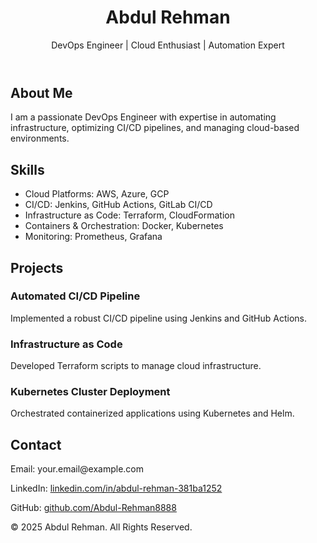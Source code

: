 <!DOCTYPE html>
<html lang="en">
<head>
    <meta charset="UTF-8">
    <meta name="viewport" content="width=device-width, initial-scale=1.0">
    <title>Abdul Rehman | DevOps Portfolio</title>
    <link rel="stylesheet" href="styles.css">
    <script src="https://kit.fontawesome.com/a076d05399.js" crossorigin="anonymous"></script>
</head>
<body>
    <header>
        <div class="container">
            <h1>Abdul Rehman</h1>
            <p>DevOps Engineer | Cloud Enthusiast | Automation Expert</p>
            <div class="social-icons">
                <a href="https://www.linkedin.com/in/abdul-rehman-381ba1252" target="_blank"><i class="fab fa-linkedin"></i></a>
                <a href="https://github.com/Abdul-Rehman8888" target="_blank"><i class="fab fa-github"></i></a>
                <a href="mailto:your.email@example.com"><i class="fas fa-envelope"></i></a>
            </div>
        </div>
    </header>
    <section id="about">
        <div class="container">
            <h2>About Me</h2>
            <p>I am a passionate DevOps Engineer with expertise in automating infrastructure, optimizing CI/CD pipelines, and managing cloud-based environments.</p>
        </div>
    </section>
    <section id="skills">
        <div class="container">
            <h2>Skills</h2>
            <ul>
                <li>Cloud Platforms: AWS, Azure, GCP</li>
                <li>CI/CD: Jenkins, GitHub Actions, GitLab CI/CD</li>
                <li>Infrastructure as Code: Terraform, CloudFormation</li>
                <li>Containers & Orchestration: Docker, Kubernetes</li>
                <li>Monitoring: Prometheus, Grafana</li>
            </ul>
        </div>
    </section>
    <section id="projects">
        <div class="container">
            <h2>Projects</h2>
            <div class="project-card">
                <h3>Automated CI/CD Pipeline</h3>
                <p>Implemented a robust CI/CD pipeline using Jenkins and GitHub Actions.</p>
            </div>
            <div class="project-card">
                <h3>Infrastructure as Code</h3>
                <p>Developed Terraform scripts to manage cloud infrastructure.</p>
            </div>
            <div class="project-card">
                <h3>Kubernetes Cluster Deployment</h3>
                <p>Orchestrated containerized applications using Kubernetes and Helm.</p>
            </div>
        </div>
    </section>
    <section id="contact">
        <div class="container">
            <h2>Contact</h2>
            <p>Email: your.email@example.com</p>
            <p>LinkedIn: <a href="https://www.linkedin.com/in/abdul-rehman-381ba1252" target="_blank">linkedin.com/in/abdul-rehman-381ba1252</a></p>
            <p>GitHub: <a href="https://github.com/Abdul-Rehman8888" target="_blank">github.com/Abdul-Rehman8888</a></p>
        </div>
    </section>
    <footer>
        <p>&copy; 2025 Abdul Rehman. All Rights Reserved.</p>
    </footer>
</body>
</html>
